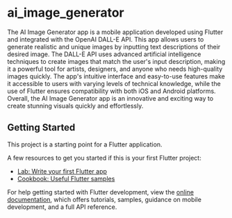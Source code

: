 # ai_image_generator

The AI Image Generator app is a mobile application developed using Flutter and integrated with the OpenAI DALL-E API. This app allows users to generate realistic and unique images by inputting text descriptions of their desired image. The DALL-E API uses advanced artificial intelligence techniques to create images that match the user's input description, making it a powerful tool for artists, designers, and anyone who needs high-quality images quickly. The app's intuitive interface and easy-to-use features make it accessible to users with varying levels of technical knowledge, while the use of Flutter ensures compatibility with both iOS and Android platforms. Overall, the AI Image Generator app is an innovative and exciting way to create stunning visuals quickly and effortlessly.

## Getting Started

This project is a starting point for a Flutter application.

A few resources to get you started if this is your first Flutter project:

- [Lab: Write your first Flutter app](https://docs.flutter.dev/get-started/codelab)
- [Cookbook: Useful Flutter samples](https://docs.flutter.dev/cookbook)

For help getting started with Flutter development, view the
[online documentation](https://docs.flutter.dev/), which offers tutorials,
samples, guidance on mobile development, and a full API reference.
